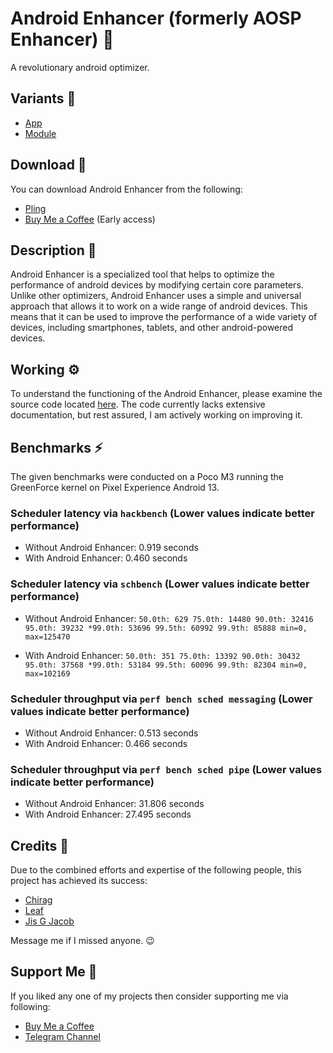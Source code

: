 # Android Enhancer (formerly AOSP Enhancer) 🚀
A revolutionary android optimizer. 

## Variants 🧩
- [App](https://github.com/iamlooper/Android-Enhancer/tree/app)
- [Module](https://github.com/iamlooper/Android-Enhancer/tree/module)

## Download 📲
You can download Android Enhancer from the following:
- [Pling](https://www.pling.com/p/1875251)
- [Buy Me a Coffee](https://buymeacoffee.com/iamlooper/posts) (Early access)

## Description 📝
Android Enhancer is a specialized tool that helps to optimize the performance of android devices by modifying certain core parameters. Unlike other optimizers, Android Enhancer uses a simple and universal approach that allows it to work on a wide range of android devices. This means that it can be used to improve the performance of a wide variety of devices, including smartphones, tablets, and other android-powered devices.

## Working ⚙️
To understand the functioning of the Android Enhancer, please examine the source code located [here](https://github.com/iamlooper/Android-Enhancer/blob/main/src/android_enhancer.cpp). The code currently lacks extensive documentation, but rest assured, I am actively working on improving it.

## Benchmarks ⚡
The given benchmarks were conducted on a Poco M3 running the GreenForce kernel on Pixel Experience Android 13.

### Scheduler latency via `hackbench` (Lower values indicate better performance)
- Without Android Enhancer: 0.919 seconds
- With Android Enhancer: 0.460 seconds

### Scheduler latency via `schbench` (Lower values indicate better performance)
- Without Android Enhancer:
`50.0th: 629
75.0th: 14480
90.0th: 32416
95.0th: 39232
*99.0th: 53696
99.5th: 60992
99.9th: 85888
min=0, max=125470`

- With Android Enhancer:
`50.0th: 351
75.0th: 13392
90.0th: 30432
95.0th: 37568
*99.0th: 53184
99.5th: 60096
99.9th: 82304
min=0, max=102169`

### Scheduler throughput via `perf bench sched messaging` (Lower values indicate better performance)
- Without Android Enhancer: 0.513 seconds
- With Android Enhancer: 0.466 seconds

### Scheduler throughput via `perf bench sched pipe` (Lower values indicate better performance)
- Without Android Enhancer: 31.806 seconds
- With Android Enhancer: 27.495 seconds

## Credits 👥
Due to the combined efforts and expertise of the following people, this project has achieved its success:
- [Chirag](https://t.me/selfmuser)
- [Leaf](https://t.me/leafinferno)
- [Jis G Jacob](https://t.me/StudioKeys)

Message me if I missed anyone. 😉

## Support Me 💙
If you liked any one of my projects then consider supporting me via following:
- [Buy Me a Coffee](https://buymeacoffee.com/iamlooper/membership)
- [Telegram Channel](https://loopprojects.t.me)